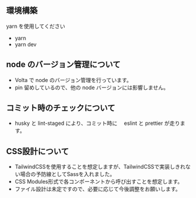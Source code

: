 ## 環境構築

yarn を使用してください

- yarn
- yarn dev

## node のバージョン管理について

- Volta で node のバージョン管理を行っています。
- pin 留めしているので、他の node バージョンには影響しません。

## コミット時のチェックについて

- husky と lint-staged により、コミット時に　 eslint と prettier が走ります。

## CSS設計について
- TailwindCSSを使用することを想定しますが、TailwindCSSで実装しきれない場合の予防線としてSassを入れました。
- CSS Modules形式で各コンポーネントから呼び出すことを想定します。
- ファイル設計は未定ですので、必要に応じて今後調整をお願いします。

